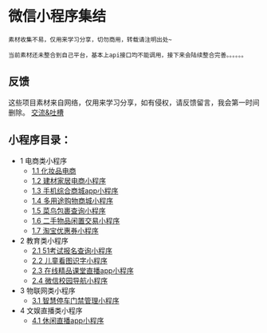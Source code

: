 # 微信小程序集结

````
素材收集不易，仅用来学习分享，切勿商用，转载请注明出处~

当前素材还未整合到自己平台，基本上api接口均不能调用，接下来会陆续整合完善。。。。。。
````
## 反馈
这些项目素材来自网络，仅用来学习分享，如有侵权，请反馈留言，我会第一时间删除。
[交流&吐槽](https://github.com/ybphp/wx-miniprogram/issues/1)

## 小程序目录：
* 1 电商类小程序
   * [1.1 化妆品电商](化妆品电商小程序/README.md)
   * [1.2 建材家居电商小程序](建材家居电商小程序/README.md)
   * [1.3 手机综合商城app小程序](手机综合商城app小程序/README.md)
   * [1.4 多用途购物商城小程序](多用途购物商城小程序/README.md)
   * [1.5 菜鸟包裹查询小程序](菜鸟包裹查询小程序/README.md)
   * [1.6 二手物品闲置交易小程序](二手物品闲置交易小程序/README.md)
   * [1.7 淘宝优惠券小程序](淘宝优惠券小程序/README.md)
* 2 教育类小程序
   * [2.1 51考试报名查询小程序](51考试报名查询小程序/README.md)
   * [2.2 儿童看图识字小程序](儿童看图识字小程序/README.md)
   * [2.3 在线精品课堂直播app小程序](在线精品课堂直播app小程序/README.md)
   * [2.4 微信校园导航小程序](微信校园导航小程序/README.md)
* 3 物联网类小程序
   * [3.1 智慧停车门禁管理小程序](智慧停车门禁管理小程序/README.md)
* 4 文娱直播类小程序
   * [4.1 休闲直播app小程序](休闲直播app小程序/README.md)

